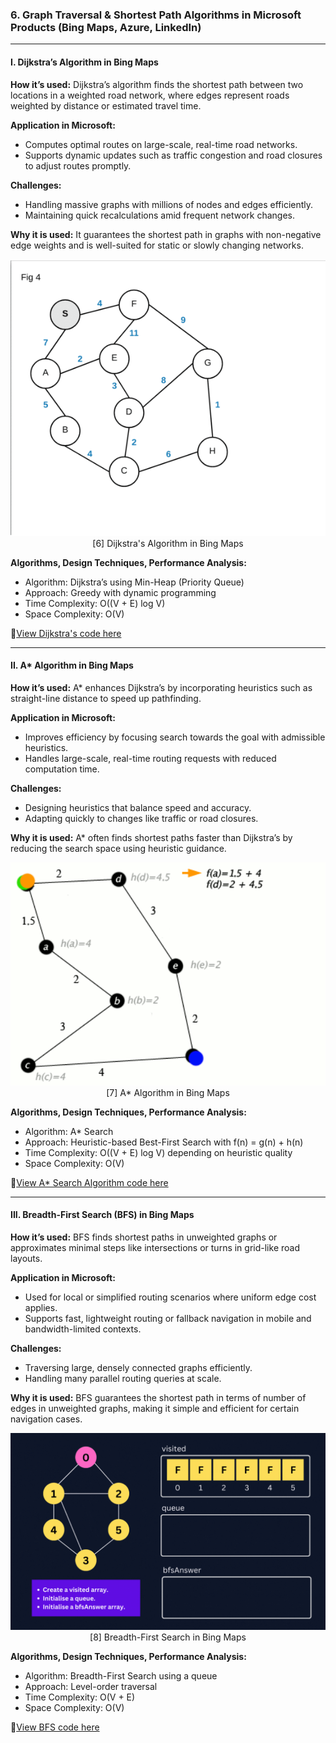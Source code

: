 
### **6. Graph Traversal & Shortest Path Algorithms in Microsoft Products (Bing Maps, Azure, LinkedIn)**

---

#### I. Dijkstra’s Algorithm in Bing Maps

**How it’s used:**
Dijkstra’s algorithm finds the shortest path between two locations in a weighted road network, where edges represent roads weighted by distance or estimated travel time.

**Application in Microsoft:**

* Computes optimal routes on large-scale, real-time road networks.
* Supports dynamic updates such as traffic congestion and road closures to adjust routes promptly.

**Challenges:**

* Handling massive graphs with millions of nodes and edges efficiently.
* Maintaining quick recalculations amid frequent network changes.

**Why it is used:**
It guarantees the shortest path in graphs with non-negative edge weights and is well-suited for static or slowly changing networks.

<p align="center">
  <img src="https://github.com/Sindhuhurakadli/sindhu_portfolio.io/blob/main/images/Dijkstra.gif?raw=true" alt="Dijkstra Algorithm Visualization" width="600">
  <br>
  [6] Dijkstra's Algorithm in Bing Maps
</p>

**Algorithms, Design Techniques, Performance Analysis:**

* Algorithm: Dijkstra’s using Min-Heap (Priority Queue)
* Approach: Greedy with dynamic programming
* Time Complexity: O((V + E) log V)
* Space Complexity: O(V)

🔗[View Dijkstra's code here](https://github.com/Sindhuhurakadli/sindhu_portfolio.io/blob/main/codes/dijkstra.cpp)

---

#### II. A\* Algorithm in Bing Maps

**How it’s used:**
A\* enhances Dijkstra’s by incorporating heuristics such as straight-line distance to speed up pathfinding.

**Application in Microsoft:**

* Improves efficiency by focusing search towards the goal with admissible heuristics.
* Handles large-scale, real-time routing requests with reduced computation time.

**Challenges:**

* Designing heuristics that balance speed and accuracy.
* Adapting quickly to changes like traffic or road closures.

**Why it is used:**
A\* often finds shortest paths faster than Dijkstra’s by reducing the search space using heuristic guidance.

<p align="center">
  <img src="https://github.com/Sindhuhurakadli/sindhu_portfolio.io/blob/main/images/A_search.gif?raw=true" alt="A* Algorithm Visualization" width="600">
  <br>
  [7] A* Algorithm in Bing Maps
</p>

**Algorithms, Design Techniques, Performance Analysis:**

* Algorithm: A\* Search
* Approach: Heuristic-based Best-First Search with f(n) = g(n) + h(n)
* Time Complexity: O((V + E) log V) depending on heuristic quality
* Space Complexity: O(V)

🔗[View A\* Search Algorithm code here](https://github.com/Sindhuhurakadli/sindhu_portfolio.io/blob/main/codes/A_search)

---

#### III. Breadth-First Search (BFS) in Bing Maps

**How it’s used:**
BFS finds shortest paths in unweighted graphs or approximates minimal steps like intersections or turns in grid-like road layouts.

**Application in Microsoft:**

* Used for local or simplified routing scenarios where uniform edge cost applies.
* Supports fast, lightweight routing or fallback navigation in mobile and bandwidth-limited contexts.

**Challenges:**

* Traversing large, densely connected graphs efficiently.
* Handling many parallel routing queries at scale.

**Why it is used:**
BFS guarantees the shortest path in terms of number of edges in unweighted graphs, making it simple and efficient for certain navigation cases.

<p align="center">
  <img src="https://github.com/Sindhuhurakadli/sindhu_portfolio.io/blob/main/images/BFS.gif?raw=true" alt="BFS Algorithm Visualization" width="600">
  <br>
  [8] Breadth-First Search in Bing Maps
</p>

**Algorithms, Design Techniques, Performance Analysis:**

* Algorithm: Breadth-First Search using a queue
* Approach: Level-order traversal
* Time Complexity: O(V + E)
* Space Complexity: O(V)

🔗[View BFS code here](https://github.com/Sindhuhurakadli/sindhu_portfolio.io/blob/main/codes/bfs.cpp)
